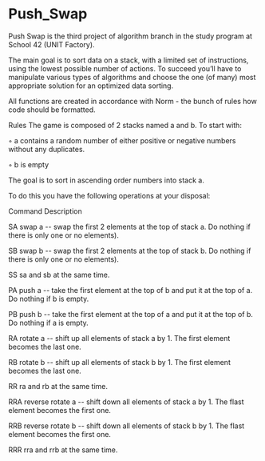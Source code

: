 # Push_Swap
Push Swap is the third project of algorithm branch in the study program at School 42 (UNIT Factory).

The main goal is to sort data on a stack, with a limited set of instructions, using the lowest possible number of actions. To succeed you’ll have to manipulate various types of algorithms and choose the one (of many) most appropriate solution for an optimized data sorting.

All functions are created in accordance with Norm - the bunch of rules how code should be formatted.

Rules
The game is composed of 2 stacks named a and b.
To start with:

◦ a contains a random number of either positive or negative numbers without any duplicates.

◦ b is empty

The goal is to sort in ascending order numbers into stack a.

To do this you have the following operations at your disposal:

Command	Description

SA	swap a -- swap the first 2 elements at the top of stack a. Do nothing if there is only one or no elements).

SB	swap b -- swap the first 2 elements at the top of stack b. Do nothing if there is only one or no elements).

SS	sa and sb at the same time.

PA	push a -- take the first element at the top of b and put it at the top of a. Do nothing if b is empty.

PB	push b -- take the first element at the top of a and put it at the top of b. Do nothing if a is empty.

RA	rotate a -- shift up all elements of stack a by 1. The first element becomes the last one.

RB	rotate b -- shift up all elements of stack b by 1. The first element becomes the last one.

RR	ra and rb at the same time.

RRA	reverse rotate a -- shift down all elements of stack a by 1. The flast element becomes the first one.

RRB	reverse rotate b -- shift down all elements of stack b by 1. The flast element becomes the first one.

RRR	rra and rrb at the same time.
